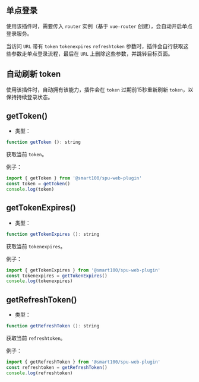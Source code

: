 ## 单点登录
使用该插件时，需要传入 `router` 实例（基于 `vue-router` 创建），会自动开启单点登录服务。

当访问 `URL` 带有 `token` `tokenexpires` `refreshtoken` 参数时，插件会自行获取这些参数走单点登录流程，最后在 `URL` 上删除这些参数，并跳转目标页面。


## 自动刷新 token
使用该插件时，自动拥有该能力，插件会在 `token` 过期前15秒重新刷新 `token`，以保持持续登录状态。


## getToken()
+ 类型：

```js
function getToken (): string
```
获取当前 `token`。

例子：
```js
import { getToken } from '@smart100/spu-web-plugin'
const token = getToken()
console.log(token)
```

## getTokenExpires()
+ 类型：

```js
function getTokenExpires (): string
```
获取当前 `tokenexpires`。

例子：
```js
import { getTokenExpires } from '@smart100/spu-web-plugin'
const tokenexpires = getTokenExpires()
console.log(tokenexpires)
```

## getRefreshToken()
+ 类型：

```js
function getRefreshToken (): string
```
获取当前 `refreshtoken`。

例子：
```js
import { getRefreshToken } from '@smart100/spu-web-plugin'
const refreshtoken = getRefreshToken()
console.log(refreshtoken)
```
